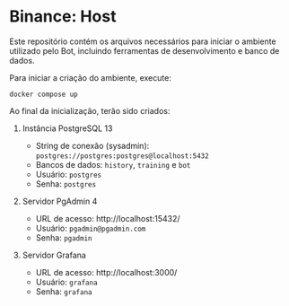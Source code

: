 # Binance: Host

Este repositório contém os arquivos necessários para iniciar o ambiente utilizado pelo Bot, incluindo ferramentas de desenvolvimento e banco de dados.

Para iniciar a criação do ambiente, execute:

```shell
docker compose up
```

Ao final da inicialização, terão sido criados:

1. Instância PostgreSQL 13
    * String de conexão (sysadmin): `postgres://postgres:postgres@localhost:5432`
    * Bancos de dados: `history`, `training` e `bot`
    * Usuário: `postgres`
    * Senha: `postgres`

2. Servidor PgAdmin 4
    * URL de acesso: http://localhost:15432/
    * Usuário: `pgadmin@pgadmin.com`
    * Senha: `pgadmin`

3. Servidor Grafana
    * URL de acesso: http://localhost:3000/
    * Usuário: `grafana`
    * Senha: `grafana`
